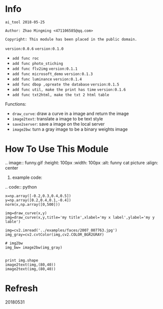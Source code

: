 Info
====
`ai_tool 2018-05-25`

`Author: Zhao Mingming <471106585@qq.com>`

`Copyright: This module has been placed in the public domain.`

`version:0.0.6`
`version:0.1.0`
- `add func roc`	
- `add func photo_stiching`
- `add func flv2img`
`version:0.1.1`
- `add func microsoft_demo`
`version:0.1.3`
- `add func luminance`
`version:0.1.4`
- `add func dbop ,opreate the database`
`version:0.1.5`
- `add func util, make the print has time`
`version:0.1.6`
- `add func txt2html, make the txt 2 html table`

Functions:

- `draw_curve`: draw a curve in a image and return the image 
- `image2text`: translate a image to be text style
- `save2server`: save a image on the local server 
- `image2bw`:  turn a gray image to be a binary weights image

How To Use This Module
======================
.. image:: funny.gif
   :height: 100px
   :width: 100px
   :alt: funny cat picture
   :align: center

1. example code:


.. code:: python

    
    x=np.array([-0.2,0.3,0.4,0.5])
    y=np.array([0.2,0.4,0.1,-0.4])
    norm(x,np.array([0,500]))

    img=draw_curve(x,y)
    img=draw_curve(x,y,title='my title',xlabel='my x label',ylabel='my y lable')
    
    img=cv2.imread('../examples/faces/2007_007763.jpg')
    img_gray=cv2.cvtColor(img,cv2.COLOR_BGR2GRAY)

    # img2bw
    img_bw= image2bw(img_gray)


    print img.shape
    image2text(img,(80,40))
    image2text(img,(80,40))



Refresh
========
20180531
